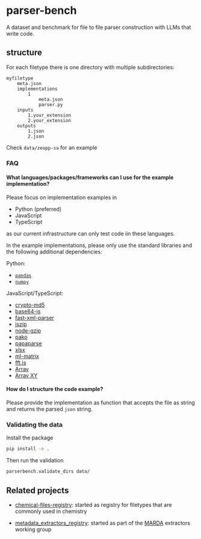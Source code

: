 # parser-bench

A dataset and benchmark for file to file parser construction with LLMs that write code. 

## structure 

For each filetype there is one directory with multiple subdirectories:


```
myfiletype
    meta.json
    implementations
        1
            meta.json
            parser.py
    inputs
        1.your_extension
        2.your_extension
    outputs
        1.json
        2.json
```

Check `data/zeopp-sa` for an example 

### FAQ

#### What languages/packages/frameworks can I use for the example implementation? 

Please focus on implementation examples in 

- Python (preferred)
- JavaScript
- TypeScript 

as our current infrastructure can only test code iin these languages. 

In the example implementations, please only use the standard libraries and the following additional dependencies: 

Python:
- [`pandas`]()
- [`numpy`]() 

JavaScript/TypeScript:
  - [crypto-md5](#crypto-md5)
  - [base64-js](#base64-js)
  - [fast-xml-parser](#fast-xml-parser)
  - [jszip]([jszip])
  - [node-gzip](#node-gzip)
  - [pako](#pako)
  - [papaparse](#papaparse)
  - [xlsx](#xlsx)
  - [ml-matrix](#ml-matrix)
  - [fft.js](#fft.js)
  - [Array](#array)
  - [Array XY](#array-xy)


#### How do I structure the code example?

Please provide the implementation as function that accepts the file as string and returns the parsed `json` string.
### Validating the data 


Install the package

```bash 
pip install -e .
```

Then run the validation 

```bash
parserbench.validate_dirs data/
```

## Related projects

- [chemical-files-registry](https://github.com/kjappelbaum/chemical-files-registry): started as registry for filetypes that are commonly used in chemistry

- [metadata_extractors_registry](https://github.com/marda-alliance/metadata_extractors_registry): started as part of the [MARDA](http://www.marda-alliance.org/) extractors working group

